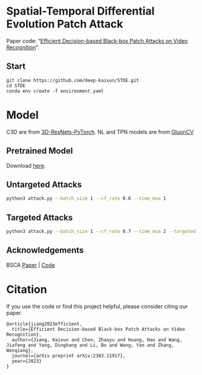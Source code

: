 # Spatial-Temporal Differential Evolution Patch Attack
Paper code: “[Efficient Decision-based Black-box Patch Attacks on Video Recognition](https://arxiv.org/abs/2303.11917)”.

## Start
```
git clone https://github.com/deep-kaixun/STDE.git
cd STDE
conda env create -f environment.yaml
```

# Model
C3D are from [3D-ResNets-PyTorch](https://github.com/kenshohara/3D-ResNets-PyTorch). NL and TPN models are from [GluonCV](https://cv.gluon.ai/model_zoo/action_recognition.html)

## Pretrained Model
Download [here](https://drive.google.com/open?id=1DmI6QBrh7xhme0jOL-3nEutJzesHZTqp).

## Untargeted Attacks
```bash
python3 attack.py --batch_size 1 --cf_rate 0.6 --time_mua 1
```

## Targeted Attacks
```bash
python3 attack.py --batch_size 1 --cf_rate 0.7 --time_mua 2 --targeted
```

## Acknowledgements
BSCA [Paper](https://arxiv.org/abs/2110.15629) | [Code](https://github.com/kay-ck/BSC-Attack)




# Citation
If you use the code or find this project helpful, please consider citing our paper.
```
@article{jiang2023efficient,
  title={Efficient Decision-based Black-box Patch Attacks on Video Recognition},
  author={Jiang, Kaixun and Chen, Zhaoyu and Huang, Hao and Wang, Jiafeng and Yang, Dingkang and Li, Bo and Wang, Yan and Zhang, Wenqiang},
  journal={arXiv preprint arXiv:2303.11917},
  year={2023}
}
```
